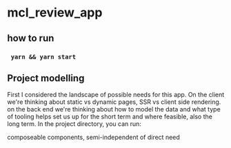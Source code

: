 # mcl_review_app

## how to run
### ` yarn && yarn start`


## Project modelling
First I considered the landscape of possible needs for this app. On the client we're thinking about static vs dynamic pages, SSR vs client side rendering. on the back end we're thinking about how to model the data and what type of tooling helps set us up for the short term and where feasible, also  the long term.
In the project directory, you can run:


composeable components, semi-independent of direct need